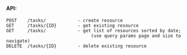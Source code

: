 #### API:
    POST    /tasks/            - create resource
    GET     /tasks/{ID}        - get existing resource
    GET     /tasks/            - get list of resources sorted by date;
                                    (use query params page and size to navigate)
    DELETE  /tasks/{ID}        - delete existing resource
